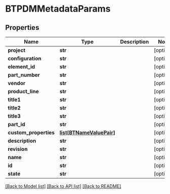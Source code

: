 # BTPDMMetadataParams

## Properties
Name | Type | Description | Notes
------------ | ------------- | ------------- | -------------
**project** | **str** |  | [optional] 
**configuration** | **str** |  | [optional] 
**element_id** | **str** |  | [optional] 
**part_number** | **str** |  | [optional] 
**vendor** | **str** |  | [optional] 
**product_line** | **str** |  | [optional] 
**title1** | **str** |  | [optional] 
**title2** | **str** |  | [optional] 
**title3** | **str** |  | [optional] 
**part_id** | **str** |  | [optional] 
**custom_properties** | [**list[BTNameValuePair]**](BTNameValuePair.md) |  | [optional] 
**description** | **str** |  | [optional] 
**revision** | **str** |  | [optional] 
**name** | **str** |  | [optional] 
**id** | **str** |  | [optional] 
**state** | **str** |  | [optional] 

[[Back to Model list]](../README.md#documentation-for-models) [[Back to API list]](../README.md#documentation-for-api-endpoints) [[Back to README]](../README.md)


